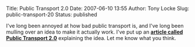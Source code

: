 Title: Public Transport 2.0
Date: 2007-06-10 13:55
Author: Tony Locke
Slug: public-transport-20
Status: published

I've long been annoyed at how bad public transport is, and I've long been mulling over an idea to make it actually work. I've put up an **[article called Public Transport 2.0](http://www.tlocke.org.uk/page/6)** explaining the idea. Let me know what you think.
